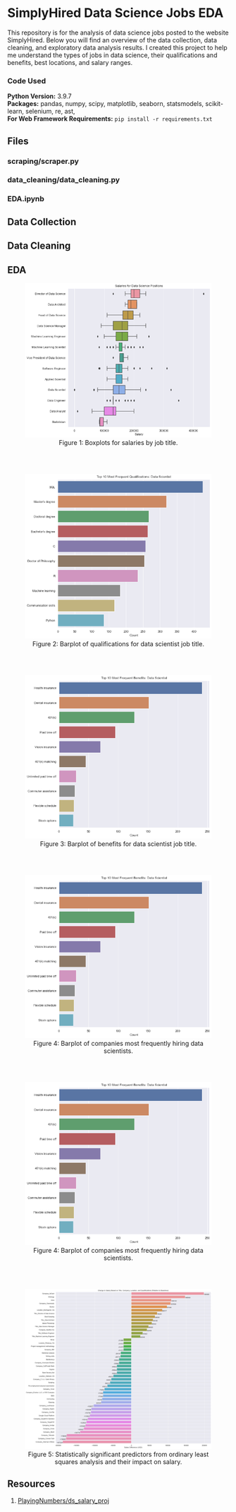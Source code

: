 # SimplyHired Data Science Jobs EDA

This repository is for the analysis of data science jobs posted to the website SimplyHired. Below you will find an overview of the data collection, data cleaning, and exploratory data analysis results. I created this project to help me understand the types of jobs in data science, their qualifications and benefits, best locations, and salary ranges.

### Code Used 

**Python Version:** 3.9.7 <br />
**Packages:** pandas, numpy, scipy, matplotlib, seaborn, statsmodels, scikit-learn, selenium, re, ast, <br />
**For Web Framework Requirements:**  ```pip install -r requirements.txt```  

## Files

### scraping/scraper.py

### data_cleaning/data_cleaning.py

### EDA.ipynb

## Data Collection

## Data Cleaning

## EDA

<div align="center">
<figure>
<img src="images/salaries-by-titles.jpg"><br/>
  <figcaption>Figure 1: Boxplots for salaries by job title.</figcaption>
</figure>
</div>

</br>
</br>
  
<div align="center">
<figure>
<img src="images/qualifications-data-scientist.jpg"><br/>
  <figcaption>Figure 2: Barplot of qualifications for data scientist job title.</figcaption>
</figure>
</div>

</br>
</br>

<div align="center">
<figure>
<img src="images/benefits-data-scientist.jpg"><br/>
  <figcaption>Figure 3: Barplot of benefits for data scientist job title.</figcaption>
</figure>
</div>

</br>
</br>

<div align="center">
<figure>
<img src="images/benefits-data-scientist.jpg"><br/>
  <figcaption>Figure 4: Barplot of companies most frequently hiring data scientists.</figcaption>
</figure>
</div>

</br>
</br>

<div align="center">
<figure>
<img src="images/benefits-data-scientist.jpg"><br/>
  <figcaption>Figure 4: Barplot of companies most frequently hiring data scientists.</figcaption>
</figure>
</div>

</br>
</br>

<div align="center">
<figure>
<img src="images/salary-diff.jpg"><br/>
  <figcaption>Figure 5: Statistically significant predictors from ordinary least squares analysis and their impact on salary.</figcaption>
</figure>
</div>

## Resources

1. [PlayingNumbers/ds_salary_proj](https://github.com/PlayingNumbers/ds_salary_proj)
